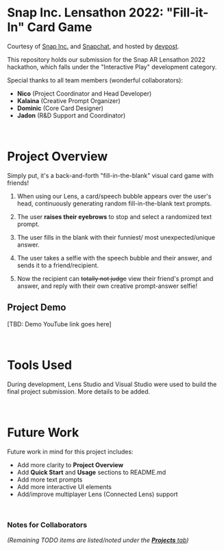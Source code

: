 <!--

Team Members:
  Nicholas Yamashita, Kalaina Anderes, Dominic Duong, Jadon Combs
Initial Date: 13 July 2022

-->

# Snap Inc. Lensathon 2022: "Fill-it-In" Card Game
Courtesy of [Snap Inc.](https://www.snap.com/en-US) and [Snapchat](https://www.snapchat.com/), and hosted by [devpost](https://snaplensathon.devpost.com/).

This repository holds our submission for the Snap AR Lensathon 2022 hackathon, which falls under the "Interactive Play" development category.

Special thanks to all team members (wonderful collaborators):

- **Nico** (Project Coordinator and Head Developer)
- **Kalaina** (Creative Prompt Organizer)
- **Dominic** (Core Card Designer)
- **Jadon** (R&D Support and Coordinator)


&nbsp;
# Project Overview
Simply put, it's a back-and-forth "fill-in-the-blank" visual card game with friends!

1. When using our Lens, a card/speech bubble appears over the user's head, continuously generating random fill-in-the-blank text prompts.

2. The user **raises their eyebrows** to stop and select a randomized text prompt.

3. The user fills in the blank with their funniest/ most unexpected/unique answer.

4. The user takes a selfie with the speech bubble and their answer, and sends it to a friend/recipient.

5. Now the recipient can ~~totally not judge~~ view their friend's prompt and answer, and reply with their own creative prompt-answer selfie!

## Project Demo
[TBD: Demo YouTube link goes here]


&nbsp;
# Tools Used
During development, Lens Studio and Visual Studio were used to build the final project submission. More details to be added.

&nbsp;
# Future Work
Future work in mind for this project includes:

- Add more clarity to **Project Overview**
- Add **Quick Start** and **Usage** sections to README.md
- Add more text prompts
- Add more interactive UI elements
- Add/improve multiplayer Lens (Connected Lens) support

&nbsp;
### Notes for Collaborators
*(Remaining TODO items are listed/noted under the [**Projects** tab](https://github.com/jadonscombs/snap-lensathon-2022-team-blue/projects/1))*
